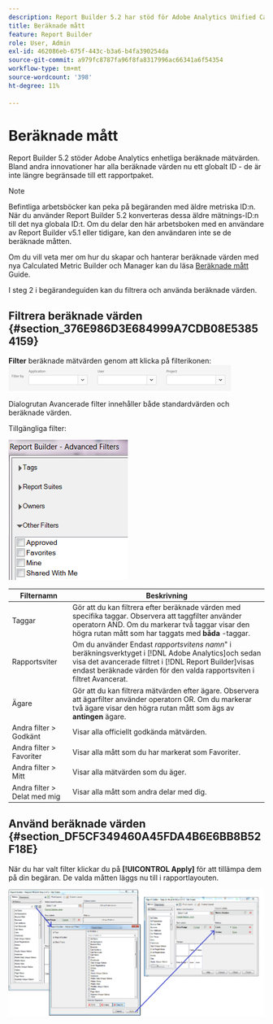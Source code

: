 ```yaml
---
description: Report Builder 5.2 har stöd för Adobe Analytics Unified Calculated Metrics. Bland andra innovationer har alla beräknade värden nu ett globalt ID - de är inte längre begränsade till ett rapportpaket.
title: Beräknade mått
feature: Report Builder
role: User, Admin
exl-id: 462086eb-675f-443c-b3a6-b4fa390254da
source-git-commit: a979fc8787fa96f8fa8317996ac66341a6f54354
workflow-type: tm+mt
source-wordcount: '398'
ht-degree: 11%

---
```


# Beräknade mått

Report Builder 5.2 stöder Adobe Analytics enhetliga beräknade mätvärden. Bland andra innovationer har alla beräknade värden nu ett globalt ID - de är inte längre begränsade till ett rapportpaket.

>[!NOTE]
>
>Befintliga arbetsböcker kan peka på begäranden med äldre metriska ID:n. När du använder Report Builder 5.2 konverteras dessa äldre mätnings-ID:n till det nya globala ID:t. Om du delar den här arbetsboken med en användare av Report Builder v5.1 eller tidigare, kan den användaren inte se de beräknade måtten.

Om du vill veta mer om hur du skapar och hanterar beräknade värden med nya Calculated Metric Builder och Manager kan du läsa [Beräknade mått](https://experienceleague.adobe.com/docs/analytics/components/calculated-metrics/cm-overview.html) Guide.

I steg 2 i begärandeguiden kan du filtrera och använda beräknade värden.

## Filtrera beräknade värden {#section_376E986D3E684999A7CDB08E53854159}

**Filter** beräknade mätvärden genom att klicka på filterikonen:  ![Skärmbild med filteralternativen som visar fälten Program, Användare och Projekt.](/help/admin/admin/assets/filter.png)

Dialogrutan Avancerade filter innehåller både standardvärden och beräknade värden.

Tillgängliga filter:

![Skärmbild som visar de avancerade filteralternativen som beskrivs i följande tabell.](assets/advanced_filters.png)

| Filternamn | Beskrivning |
|---|---|
| Taggar | Gör att du kan filtrera efter beräknade värden med specifika taggar. Observera att taggfilter använder operatorn AND. Om du markerar två taggar visar den högra rutan mått som har taggats med **båda** -taggar. |
| Rapportsviter | Om du använder Endast *rapportsvitens namn*&quot; i beräkningsverktyget i [!DNL Adobe Analytics]och sedan visa det avancerade filtret i [!DNL Report Builder]visas endast beräknade värden för den valda rapportsviten i filtret Avancerat. |
| Ägare | Gör att du kan filtrera mätvärden efter ägare. Observera att ägarfilter använder operatorn OR. Om du markerar två ägare visar den högra rutan mått som ägs av **antingen** ägare. |
| Andra filter > Godkänt | Visar alla officiellt godkända mätvärden. |
| Andra filter > Favoriter | Visar alla mått som du har markerat som Favoriter. |
| Andra filter > Mitt | Visar alla mätvärden som du äger. |
| Andra filter > Delat med mig | Visar alla mått som andra delar med dig. |

## Använd beräknade värden {#section_DF5CF349460A45FDA4B6E6BB8B52F18E}

När du har valt filter klickar du på **[!UICONTROL Apply]** för att tillämpa dem på din begäran. De valda måtten läggs nu till i rapportlayouten.

![Skärmbild som visar begärandeguiden Steg 2 - Webbplatssummor som pekar på fönstret Avancerade filter och tillämpade rapportvärden.](assets/filtering_for_metric.png)
